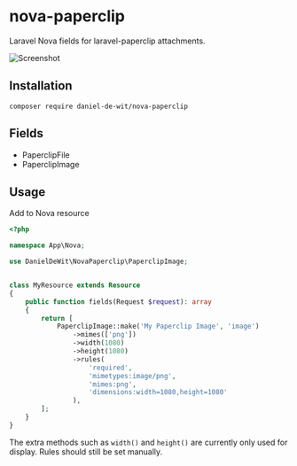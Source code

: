 # nova-paperclip
Laravel Nova fields for laravel-paperclip attachments.

![Screenshot](https://github.com/daniel-de-wit/nova-paperclip/raw/master/screenshot.png)

## Installation

```
composer require daniel-de-wit/nova-paperclip
```

## Fields

 - PaperclipFile
 - PaperclipImage

## Usage

Add to Nova resource

```php
<?php

namespace App\Nova;

use DanielDeWit\NovaPaperclip\PaperclipImage;


class MyResource extends Resource
{
    public function fields(Request $request): array
    {
        return [
            PaperclipImage::make('My Paperclip Image', 'image')
                ->mimes(['png'])
                ->width(1080)
                ->height(1080)
                ->rules(
                    'required',
                    'mimetypes:image/png',
                    'mimes:png',
                    'dimensions:width=1080,height=1080'
                ),
        ];
    }
}
```

The extra methods such as `width()` and `height()` are currently only used for display. Rules should still be set manually.
